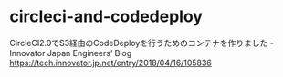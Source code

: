 # circleci-and-codedeploy


CircleCI2.0でS3経由のCodeDeployを行うためのコンテナを作りました - Innovator Japan Engineers’ Blog https://tech.innovator.jp.net/entry/2018/04/16/105836

